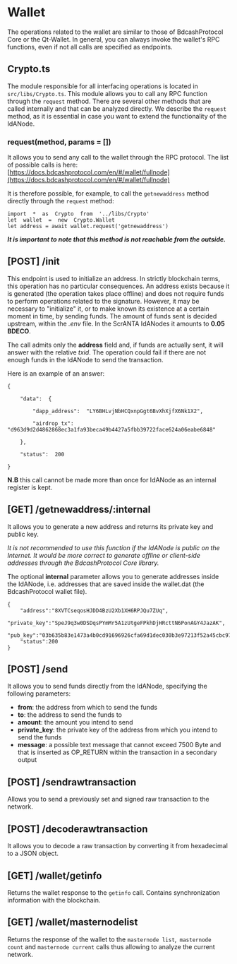 # Wallet

The operations related to the wallet are similar to those of BdcashProtocol  Core or the Qt-Wallet. In general, you can always invoke the wallet's RPC functions, even if not all calls are specified as endpoints.

## Crypto.ts
The module responsible for all interfacing operations is located in `src/libs/Crypto.ts`. This module allows you to call any RPC function through the `request` method. There are several other methods that are called internally and that can be analyzed directly. We describe the `request` method, as it is essential in case you want to extend the functionality of the IdANode.

### request(method, params  = [])

It allows you to send any call to the wallet through the RPC protocol. The list of possible calls is here: [https://docs.bdcashprotocol.com/en/#/wallet/fullnode](https://docs.bdcashprotocol.com/en/#/wallet/fullnode)

It is therefore possible, for example, to call the `getnewaddress` method directly through the `request` method:
```
import  *  as  Crypto  from  '../libs/Crypto'
let  wallet  =  new  Crypto.Wallet
let address = await wallet.request('getnewaddress')
```

**_It is important to note that this method is not reachable from the outside._**

## [POST] /init

This endpoint is used to initialize an address. In strictly blockchain terms, this operation has no particular consequences. An address exists because it is generated (the operation takes place offline) and does not require funds to perform operations related to the signature. However, it may be necessary to "initialize" it, or to make known its existence at a certain moment in time, by sending funds.
The amount of funds sent is decided upstream, within the _.env_ file. In the ScrANTA IdANodes it amounts to **0.05 BDECO**.

The call admits only the **address** field and, if funds are actually sent, it will answer with the relative _txid_. The operation could fail if there are not enough funds in the IdANode to send the transaction.

Here is an example of an answer:
```
{

	"data":  {

		"dapp_address":  "LY6BHLvjNbHCQxnpGgt6BvXhXjfX6Nk1X2",

		"airdrop_tx":  "d963d9d2d4862868ec3a1fa93beca49b4427a5fbb39722face624a06eabe6848"

	},

	"status":  200

}
```

**N.B** this call cannot be made more than once for IdANode as an internal register is kept.

##  [GET] /getnewaddress/:internal

It allows you to generate a new address and returns its private key and public key.

_It is not recommended to use this function if the IdANode is public on the Internet. It would be more correct to generate offline or client-side addresses through the BdcashProtocol  Core library._

The optional **internal** parameter allows you to generate addresses inside the IdANode, i.e. addresses that are saved inside the wallet.dat (the BdcashProtocol  wallet file).

```
{
	"address":"8XVTCseqosHJDD4BzU2Xb1XH6RPJQu7ZUq",
	"private_key":"SpeJ9q3w0DSDqsPYmMr5A1zUtgeFPkhDjHRcttN6PonAGY4JazAK",
	"pub_key":"03b635b83e1473a4b0cd91696926cfa69d1dec030b3e97213f52a45cbc976103a7",
	"status":200
}
```

## [POST] /send
It allows you to send funds directly from the IdANode, specifying the following parameters:
- **from**: the address from which to send the funds
- **to**: the address to send the funds to
- **amount**: the amount you intend to send
- **private_key**: the private key of the address from which you intend to send the funds
- **message**: a possible text message that cannot exceed 7500 Byte and that is inserted as OP_RETURN within the transaction in a secondary output

## [POST] /sendrawtransaction
Allows you to send a previously set and signed raw transaction to the network.

## [POST] /decoderawtransaction
It allows you to decode a raw transaction by converting it from hexadecimal to a JSON object.

## [GET] /wallet/getinfo
Returns the wallet response to the `getinfo` call. Contains synchronization information with the blockchain.

## [GET] /wallet/masternodelist
Returns the response of the wallet to the `masternode list`,` masternode count` and `masternode current` calls thus allowing to analyze the current network.

<!--stackedit_data:
eyJoaXN0b3J5IjpbLTIwODE0Njg4MiwtMTkzMjU2NTYzNCw0MD
A2NDU0OCwtOTUxNTc3NDk1LDIwNTE1NDA2MzksLTU2ODQ4MTAw
LDE5OTU0ODYzNDYsODczMTE0NjE1LC0xMTY5ODM3MjI0LC0xMj
Q1MTU4OTczLDExNzgxNjc5NDIsLTIxODE1MzAxMSwtMjA4ODc0
NjYxMl19
-->